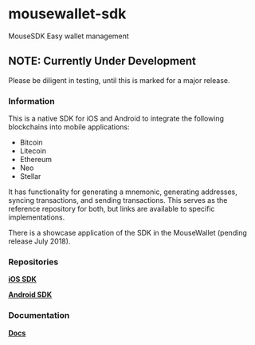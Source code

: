 # mousewallet-sdk
MouseSDK Easy wallet management

## NOTE: Currently Under Development
Please be diligent in testing, until this is marked for a major release.

### Information

This is a native SDK for iOS and Android to integrate the following blockchains into mobile applications:

- Bitcoin
- Litecoin
- Ethereum
- Neo
- Stellar

It has functionality for generating a mnemonic, generating addresses, syncing transactions, and sending transactions. This serves as the reference repository for both, but links are available to specific implementations.

There is a showcase application of the SDK in the MouseWallet (pending release July 2018).

### Repositories

[**iOS SDK**](https://github.com/norestlabs/mousewallet-ios-sdk)

[**Android SDK**](https://github.com/norestlabs/mousewallet-ios-sdk)

### Documentation

[**Docs**](https://github.com/norestlabs/mousewallet-ios-sdk/blob/develop/API.md)
